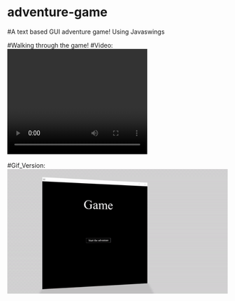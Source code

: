 # adventure-game
#A text based GUI adventure game! Using Javaswings

#Walking through the game! 
#Video: 
<video width="320" height="240" controls>
<source src="https://github.com/PratikPaudel/adventure-game/blob/main/2023-02-22%2023-12-36.mp4" type="video/mp4">

#Gif_Version:
![](https://github.com/PratikPaudel/adventure-game/blob/main/ezgif.com-video-to-gif.gif)




